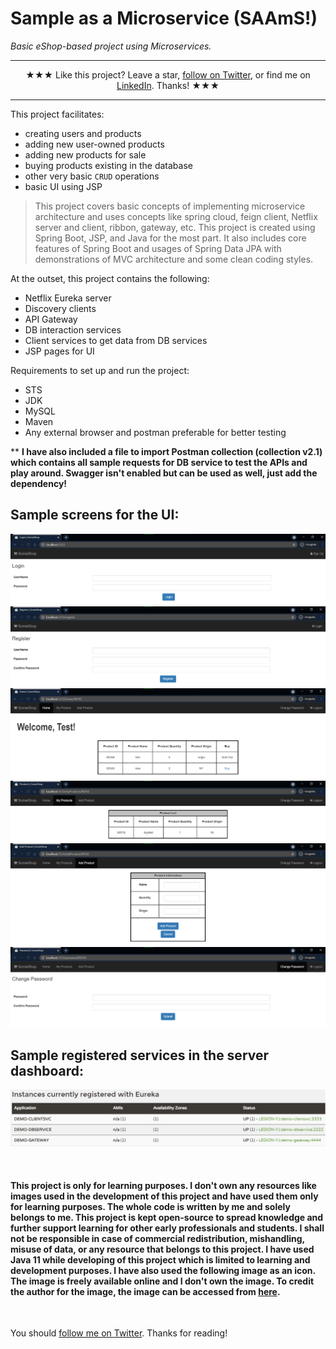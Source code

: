 # Sample as a Microservice (SAAmS!)
*Basic eShop-based project using Microservices.*

<hr>
<p align="center">
★★★ Like this project? Leave a star, <a href="https://twitter.com/oijoshi">follow on Twitter</a>, or find me on <a href="https://www.linkedin.com/in/yashjosh/">LinkedIn</a>. Thanks! ★★★
<hr>

This project facilitates: 
- creating users and products
- adding new user-owned products
- adding new products for sale
- buying products existing in the database
- other very basic `CRUD` operations
- basic UI using JSP

> This project covers basic concepts of implementing microservice architecture and uses concepts like spring cloud, feign client, Netflix server and client, ribbon, gateway, etc. This project is created using Spring Boot, JSP, and Java for the most part. It also includes core features of Spring Boot and usages of Spring Data JPA with demonstrations of MVC architecture and some clean coding styles.

At the outset, this project contains the following:
- Netflix Eureka server
- Discovery clients
- API Gateway
- DB interaction services
- Client services to get data from DB services
- JSP pages for UI

Requirements to set up and run the project:
- STS
- JDK
- MySQL
- Maven
- Any external browser and postman preferable for better testing

** **I have also included a file to import Postman collection (collection v2.1) which contains all sample requests for DB service to test the APIs and play around. Swagger isn't enabled but can be used as well, just add the dependency!**

## Sample screens for the UI:
<p align=center>
  <img src="screens/login.png" />
  <img src="screens/register.png" />
  <img src="screens/home.png" />
  <img src="screens/myproducts.png" />
  <img src="screens/addproduct.png" />
  <img src="screens/changepass.png" />
</p>

## Sample registered services in the server dashboard:
<p align=center>
  <img src="screens/serviceinstances.png" />
</p>

<br>

#### This project is only for learning purposes. I don't own any resources like images used in the development of this project and have used them only for learning purposes. The whole code is written by me and solely belongs to me. This project is kept open-source to spread knowledge and further support learning for other early professionals and students. I shall not be responsible in case of commercial redistribution, mishandling, misuse of data, or any resource that belongs to this project. I have used Java 11 while developing of this project which is limited to learning and development purposes. I have also used the following image as an icon. The image is freely available online and I don't own the image. To credit the author for the image, the image can be accessed from [here](https://www.flaticon.com/free-icon/online-shop_4689690).

<br>

You should [follow me on Twitter](https://twitter.com/oijoshi). Thanks for reading!
